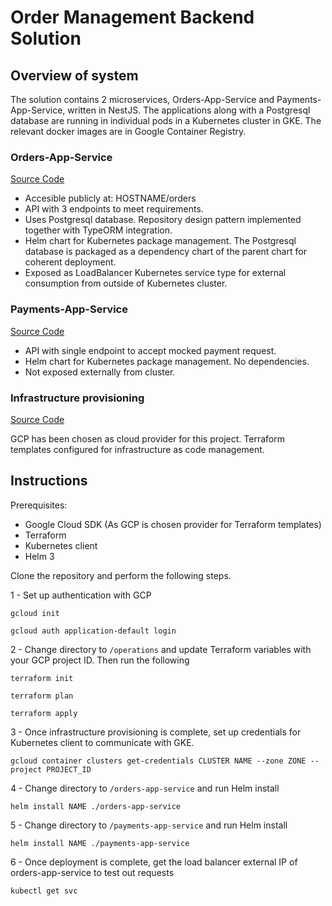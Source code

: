 # Order Management Backend Solution

## Overview of system

The solution contains 2 microservices, Orders-App-Service and Payments-App-Service, written in NestJS. The applications along with a Postgresql database are running in individual pods in a Kubernetes cluster in GKE. The relevant docker images are in Google Container Registry.

### Orders-App-Service

[Source Code]()

- Accesible publicly at: HOSTNAME/orders
- API with 3 endpoints to meet requirements.
- Uses Postgresql database. Repository design pattern implemented together with TypeORM integration.
- Helm chart for Kubernetes package management. The Postgresql database is packaged as a dependency chart of the parent chart for coherent deployment.
- Exposed as LoadBalancer Kubernetes service type for external consumption from outside of Kubernetes cluster.

### Payments-App-Service
[Source Code]()

- API with single endpoint to accept mocked payment request.
- Helm chart for Kubernetes package management. No dependencies.
- Not exposed externally from cluster.


### Infrastructure provisioning
[Source Code]()

GCP has been chosen as cloud provider for this project. Terraform templates configured for infrastructure as code management. 

## Instructions

Prerequisites:
- Google Cloud SDK (As GCP is chosen provider for Terraform templates)
- Terraform
- Kubernetes client
- Helm 3

Clone the repository and perform the following steps.

1 - Set up authentication with GCP

```
gcloud init

gcloud auth application-default login
```


2 - Change directory to `/operations` and update Terraform variables with your GCP project ID. Then run the following

```
terraform init

terraform plan

terraform apply
```

3 - Once infrastructure provisioning is complete, set up credentials for Kubernetes client to communicate with GKE.

```
gcloud container clusters get-credentials CLUSTER NAME --zone ZONE --project PROJECT_ID
```

4 - Change directory to `/orders-app-service` and run Helm install
```
helm install NAME ./orders-app-service
```

5 - Change directory to `/payments-app-service` and run Helm install
```
helm install NAME ./payments-app-service
```

6 - Once deployment is complete, get the load balancer external IP of orders-app-service to test out requests

```
kubectl get svc
```

